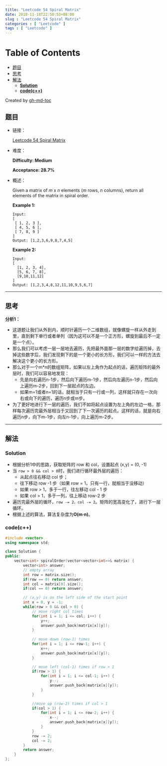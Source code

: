 ```yaml
---
title: "Leetcode 54 Spiral Matrix"
date: 2018-11-18T22:50:53+08:00
slug : "Leetcode 54 Spiral Matrix"
categories : [ "Leetcode" ]
tags : [ "Leetcode" ]
---
```

Table of Contents
=================

* [题目](#%E9%A2%98%E7%9B%AE)
* [思考](#%E6%80%9D%E8%80%83)
* [解法](#%E8%A7%A3%E6%B3%95)
  * [<strong>Solution</strong>](#solution)
  * [<strong>code(c\+\+)</strong>](#code\(c++\))

Created by [gh-md-toc](https://github.com/ekalinin/github-markdown-toc.go)

## 题目

- 链接：

  [Leetcode 54 Spiral Matrix](https://leetcode.com/problems/spiral-matrix/description/)

- 难度：

  **Difficulty: Medium** 

  **Acceptance: 28.7%**  

  

- 概述：

  Given a matrix of *m* x *n* elements (*m* rows, *n* columns), return all elements of the matrix in spiral order.

  **Example 1:**

  ```
  Input:
  [
   [ 1, 2, 3 ],
   [ 4, 5, 6 ],
   [ 7, 8, 9 ]
  ]
  Output: [1,2,3,6,9,8,7,4,5]
  ```

  **Example 2:**

  ```
  Input:
  [
    [1, 2, 3, 4],
    [5, 6, 7, 8],
    [9,10,11,12]
  ]
  Output: [1,2,3,4,8,12,11,10,9,5,6,7]
  ```

------

## 思考

**分析1：**

- 这道题让我们从外到内，顺时针遍历一个二维数组，就像螺旋一样从外走到里，直到剩下单行或者单列（因为这可以不是一个正方形，螺旋到最后不一定是一个点）。
- 那么我们可以考虑一层一层地去遍历，先把最外面那一层的数字给遍历掉，去掉这些数字后，我们发现剩下的是一个更小的长方形，我们可以一样的方法去解决这个更小的长方形。
- 那么对于一个m*n的数组矩阵，如果以左上角作为起点的话，遍历矩阵的最外层时，我们可以容易地发现：
  - 先是向右遍历n-1步，然后向下遍历m-1步，然后向左遍历n-1步，然后向上遍历m-2步，回到下一层起点的左边。
  - 如果m=1或者n=1的话，就相当于只有一行或一列，这样就只存在一次向右或向下的遍历，遍历n步或m步。
- 为了更好地进行下一层的遍历，我们不如将起点设置为左上角的左边一格，那样每次遍历完最外层相当于又回到了下一次遍历的起点。这样的话，就是向右遍历n步，向下m-1步，向左n-1步，向上遍历m-2步。

------

## 解法

### **Solution**

- 根据分析1中的思路，获取矩阵的 row 和 col，设置起点 (x,y) = (0, -1)
- 当 `row > 0 && col > 0`时，我们进行循环最外层的遍历：
  - 从起点往右移动 col 步；
  - 往下移动 row -1 步（如果 row = 1，只有一行，就相当于没移动）
  - 如果 row > 1，多于一行，往左移动 col - 1 步
  - 如果 col > 1，多于一列，往上移动 row-2 步
- 遍历完最外层的循环，`row -= 2，col -= 2`。矩阵的宽高变化了，进行下一层循环。
- 根据上述的算法，算法复杂度为**O(m·n)**。 

### **code(c++)**

```c++
#include <vector>
using namespace std;

class Solution {
public:
    vector<int> spiralOrder(vector<vector<int>>& matrix) {
        vector<int> answer;
        // empty array
        int row = matrix.size();
        if(row == 0) return answer;
        int col = matrix[0].size();
        if(col == 0) return answer;

        // (x,y) is on the left side of the start point
        int x = 0, y = -1;
        while(row > 0 && col > 0) {
            // move right col times
            for(int i = 1; i <= col; i++) {
                y++;
                answer.push_back(matrix[x][y]);
            }
            
            // move down (row-1) times
            for(int i = 1; i <= row-1; i++) {
                x++;
                answer.push_back(matrix[x][y]);
            }

            // move left (col-1) times if row > 1
            if(row > 1) {
                for(int i = 1; i <= col-1; i++) {
                    y--;
                    answer.push_back(matrix[x][y]);
                }
            }

            //move up (row-2) times if col > 1
            if(col > 1) {
                for(int i = 1; i <= row-2; i++) {
                    x--;
                    answer.push_back(matrix[x][y]);
                }
            }
            row -= 2;
            col -= 2;
        }
        return answer;
    }
};
```





